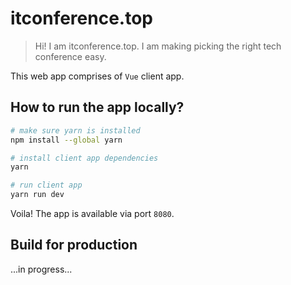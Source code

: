 # itconference.top

> Hi! I am itconference.top. I am making picking the right tech conference easy.

This web app comprises of `Vue` client app.

## How to run the app locally?

``` bash
# make sure yarn is installed
npm install --global yarn

# install client app dependencies
yarn

# run client app
yarn run dev
```

Voila! The app is available via port `8080`.

## Build for production

...in progress...

